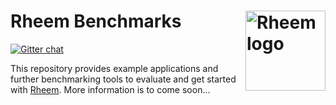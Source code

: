 # Rheem Benchmarks <img align="right" width="128px" src="http://da.qcri.org/rheem/images/rheem.png" alt="Rheem logo">

[![Gitter chat](https://badges.gitter.im/rheem-ecosystem/Lobby.png)](https://gitter.im/rheem-ecosystem/Lobby)

This repository provides example applications and further benchmarking tools to evaluate and get started with [Rheem](http://da.qcri.org/rheem/). More information is to come soon...
